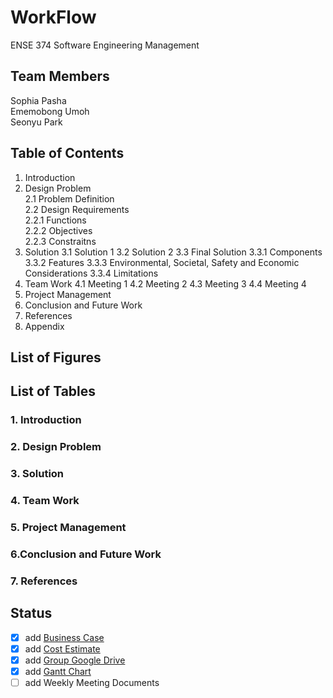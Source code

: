 # WorkFlow
ENSE 374 Software Engineering Management


## Team Members
Sophia Pasha <br />
Ememobong Umoh <br />
Seonyu Park <br />


## Table of Contents
1. Introduction
2. Design Problem <br />
   2.1 Problem Definition <br />
   2.2 Design Requirements <br />
     2.2.1 Functions <br />
     2.2.2 Objectives <br />
     2.2.3 Constraitns <br />
3. Solution
   3.1 Solution 1
   3.2 Solution 2
   3.3 Final Solution
     3.3.1 Components
     3.3.2 Features
     3.3.3 Environmental, Societal, Safety and Economic Considerations
     3.3.4 Limitations
4. Team Work
   4.1 Meeting 1
   4.2 Meeting 2
   4.3 Meeting 3
   4.4 Meeting 4
5. Project Management
6. Conclusion and Future Work
7. References
8. Appendix

## List of Figures
## List of Tables

### 1. Introduction

### 2. Design Problem

### 3. Solution

### 4. Team Work

### 5. Project Management

### 6.Conclusion and Future Work

### 7. References


## Status
- [x] add [Business Case](https://github.com/Getsched/Project/blob/main/documents/Business_Case.pdf)
- [x] add [Cost Estimate](https://github.com/Getsched/Project/blob/main/documents/Cost_Estimates.pdf)
- [x] add [Group Google Drive](https://github.com/Getsched/Project/blob/main/documents/Group_Google_Drive.md)
- [x] add [Gantt Chart](https://github.com/Getsched/Project/blob/main/documents/Gantt_Chart.pdf)
- [ ] add Weekly Meeting Documents
